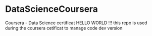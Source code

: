 DataScienceCoursera
===================

Coursera - Data Science certificat
HELLO WORLD !!!
this repo is used during the coursera cetificat to manage code dev version


